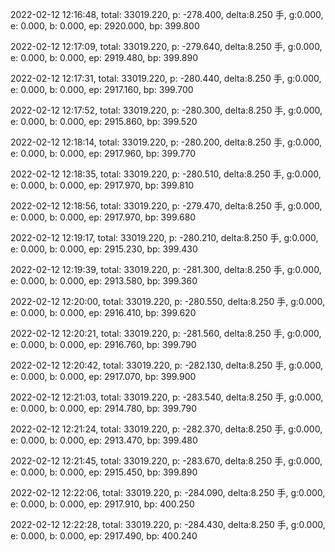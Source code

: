 2022-02-12 12:16:48, total: 33019.220, p: -278.400, delta:8.250 手, g:0.000, e: 0.000, b: 0.000, ep: 2920.000, bp: 399.800

2022-02-12 12:17:09, total: 33019.220, p: -279.640, delta:8.250 手, g:0.000, e: 0.000, b: 0.000, ep: 2919.480, bp: 399.890

2022-02-12 12:17:31, total: 33019.220, p: -280.440, delta:8.250 手, g:0.000, e: 0.000, b: 0.000, ep: 2917.160, bp: 399.700

2022-02-12 12:17:52, total: 33019.220, p: -280.300, delta:8.250 手, g:0.000, e: 0.000, b: 0.000, ep: 2915.860, bp: 399.520

2022-02-12 12:18:14, total: 33019.220, p: -280.200, delta:8.250 手, g:0.000, e: 0.000, b: 0.000, ep: 2917.960, bp: 399.770

2022-02-12 12:18:35, total: 33019.220, p: -280.510, delta:8.250 手, g:0.000, e: 0.000, b: 0.000, ep: 2917.970, bp: 399.810

2022-02-12 12:18:56, total: 33019.220, p: -279.470, delta:8.250 手, g:0.000, e: 0.000, b: 0.000, ep: 2917.970, bp: 399.680

2022-02-12 12:19:17, total: 33019.220, p: -280.210, delta:8.250 手, g:0.000, e: 0.000, b: 0.000, ep: 2915.230, bp: 399.430

2022-02-12 12:19:39, total: 33019.220, p: -281.300, delta:8.250 手, g:0.000, e: 0.000, b: 0.000, ep: 2913.580, bp: 399.360

2022-02-12 12:20:00, total: 33019.220, p: -280.550, delta:8.250 手, g:0.000, e: 0.000, b: 0.000, ep: 2916.410, bp: 399.620

2022-02-12 12:20:21, total: 33019.220, p: -281.560, delta:8.250 手, g:0.000, e: 0.000, b: 0.000, ep: 2916.760, bp: 399.790

2022-02-12 12:20:42, total: 33019.220, p: -282.130, delta:8.250 手, g:0.000, e: 0.000, b: 0.000, ep: 2917.070, bp: 399.900

2022-02-12 12:21:03, total: 33019.220, p: -283.540, delta:8.250 手, g:0.000, e: 0.000, b: 0.000, ep: 2914.780, bp: 399.790

2022-02-12 12:21:24, total: 33019.220, p: -282.370, delta:8.250 手, g:0.000, e: 0.000, b: 0.000, ep: 2913.470, bp: 399.480

2022-02-12 12:21:45, total: 33019.220, p: -283.670, delta:8.250 手, g:0.000, e: 0.000, b: 0.000, ep: 2915.450, bp: 399.890

2022-02-12 12:22:06, total: 33019.220, p: -284.090, delta:8.250 手, g:0.000, e: 0.000, b: 0.000, ep: 2917.910, bp: 400.250

2022-02-12 12:22:28, total: 33019.220, p: -284.430, delta:8.250 手, g:0.000, e: 0.000, b: 0.000, ep: 2917.490, bp: 400.240